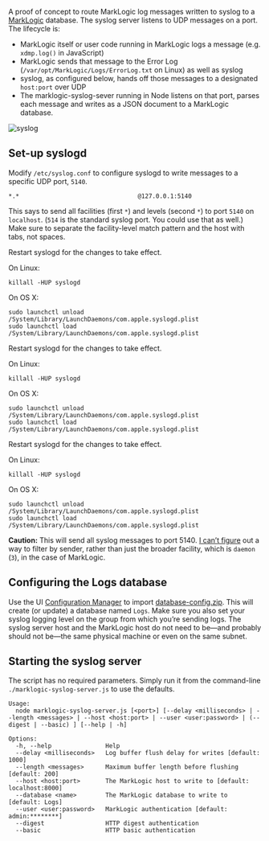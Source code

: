 A proof of concept to route MarkLogic log messages written to syslog to a [MarkLogic](http://developer.marklogic.com/) database. 
The syslog server listens to UDP messages on a port. The lifecycle is: 

* MarkLogic itself or user code running in MarkLogic logs a message (e.g. `xdmp.log()` in JavaScript) 
* MarkLogic sends that message to the Error Log (`/var/opt/MarkLogic/Logs/ErrorLog.txt` on Linux) as well as syslog 
* syslog, as configured below, hands off those messages to a designated `host:port` over UDP 
* The marklogic-syslog-sever running in Node listens on that port, parses each message and writes as a JSON document to a MarkLogic database.  

![syslog](https://cloud.githubusercontent.com/assets/176233/6114053/88432014-b069-11e4-91fe-ae0d8a210ef8.png)


## Set-up syslogd

Modify `/etc/syslog.conf` to configure syslogd to write messages to a specific UDP port, `5140`.

```
*.*									@127.0.0.1:5140
```

This says to send all facilities (first `*`) and levels (second `*`) to port `5140` on `localhost`. (`514` is the standard syslog port. You could use that as well.) Make sure to separate the facility-level match pattern and the host with tabs, not spaces.

Restart syslogd for the changes to take effect. 

On Linux:
```shell
killall -HUP syslogd
```

On OS X:
```shell
sudo launchctl unload /System/Library/LaunchDaemons/com.apple.syslogd.plist
sudo launchctl load /System/Library/LaunchDaemons/com.apple.syslogd.plist
```

Restart syslogd for the changes to take effect. 

On Linux:
```shell
killall -HUP syslogd
```

On OS X:
```shell
sudo launchctl unload /System/Library/LaunchDaemons/com.apple.syslogd.plist
sudo launchctl load /System/Library/LaunchDaemons/com.apple.syslogd.plist
```

Restart syslogd for the changes to take effect. 

On Linux:
```shell
killall -HUP syslogd
```

On OS X:
```shell
sudo launchctl unload /System/Library/LaunchDaemons/com.apple.syslogd.plist
sudo launchctl load /System/Library/LaunchDaemons/com.apple.syslogd.plist
```

**Caution:** This will send all syslog messages to port 5140. [I can’t figure](https://superuser.com/questions/844050/syslogd-filter-by-sender) out a way to filter by sender, rather than just the broader facility, which is `daemon` (`3`), in the case of MarkLogic.

## Configuring the Logs database

Use the UI [Configuration Manager](http://localhost:8002/) to import [database-config.zip](config/database-config.zip). This will create (or update) a database named `Logs`. Make sure you also set your syslog logging level on the group from which you’re sending logs. The syslog server host and the MarkLogic host do not need to be—and probably should not be—the same physical machine or even on the same subnet.

## Starting the syslog server

The script has no required parameters. Simply run it from the command-line `./marklogic-syslog-server.js` to use the defaults. 

```
Usage:
  node marklogic-syslog-server.js [<port>] [--delay <milliseconds> | --length <messages> | --host <host:port> | --user <user:password> | (--digest | --basic) ] [--help | -h]

Options:
  -h, --help               Help
  --delay <milliseconds>   Log buffer flush delay for writes [default: 1000]
  --length <messages>      Maximum buffer length before flushing [default: 200]
  --host <host:port>       The MarkLogic host to write to [default: localhost:8000]
  --database <name>        The MarkLogic database to write to [default: Logs]
  --user <user:password>   MarkLogic authentication [default: admin:********]
  --digest                 HTTP digest authentication
  --basic                  HTTP basic authentication
```
